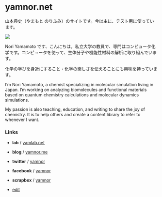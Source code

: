 # yamnor.net

山本典史（やまもと のりふみ）のサイトです。今は主に、テスト用に使っています。

![](https://res.cloudinary.com/dfhjad2jo/image/upload/v1672805236/yamnor_o9bsoi.png)

Nori Yamamoto です、こんにちは。私立大学の教員で、専門はコンピュータ化学です。コンピュータを使って、生体分子や機能性材料の解析に取り組んでいます。

化学の学びを身近にすること・化学の楽しさを伝えることにも興味を持っています。

I’m Nori Yamamoto, a chemist specializing in molecular simulation living in Japan. I’m working on analyzing biomolecules and functional materials based on quantum chemistry calculations and molecular dynamics simulations.

My passion is also teaching, education, and writing to share the joy of chemistry. It is to help others and create a content library to refer to whenever I want.

### Links

- **lab** / [yamlab.net](https://yamlab.net)
- **blog** / [yamnor.me](https://yamnor.me)
- **twitter** / [yamnor](https://twitter.com/yamnor)
- **facebook** / [yamnor](https://www.facebook.com/yamnor)
- **scrapbox** / [yamnor](https://scrapbox.io/yamnor/)

- [edit](https://github.com/yamnor/yamnor.net/edit/main/README.md)
